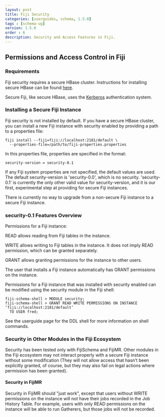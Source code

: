 ```yaml
---
layout: post
title: Fiji Security
categories: [userguides, schema, 1.5.0]
tags : [schema-ug]
version: 1.5.0
order : 6
description: Security and Access Features in Fiji.
---
```


## Permissions and Access Control in Fiji

### Requirements
Fiji security requires a secure HBase cluster.  Instructions for installing secure HBase can be
found [here](http://hbase.apache.org/book/security.html).

Secure Fiji, like secure HBase, uses the [Kerberos](http://web.mit.edu/kerberos/) authentication
system.

### Installing a Secure Fiji Instance

Fiji security is not installed by default.  If you have a secure HBase cluster, you can install a
new Fiji instance with security enabled by providing a path to a properties file:

    fiji install --fiji=fiji://localhost:2181/default \
      --properties-file=/path/to/fiji-properties.properties

In this properties file, properties are specified in the format:

    security-version = security-0.1

If any Fiji system properties are not specified, the default values are used.  The default
security-version is 'security-0.0', which is no security.  'security-0.1' is currently the only
other valid value for security-version, and it is our first, experimental step at providing for
secure Fiji instances.

There is currently no way to upgrade from a non-secure Fiji instance to a secure Fiji instance.


### security-0.1 Features Overview

Permissions for a Fiji instance:

READ allows reading from Fiji tables in the instance.

WRITE allows writing to Fiji tables in the instance.  It does not imply READ permission, which can
be granted separately.

GRANT allows granting permissions for the instance to other users.

The user that installs a Fiji instance automatically has GRANT permissions on the instance.

Permissions for a Fiji instance that was installed with security enabled can be modified using the
security module in the Fiji shell:

    fiji-schema-shell > MODULE security;
    fiji-schema-shell > GRANT READ WRITE PERMISSIONS ON INSTANCE ‘fiji://localhost:2181/default’
      TO USER fred;

See the userguide page for the DDL shell for more information on shell commands.

### Security in Other Modules in the Fiji Ecosystem
Security has been tested only with FijiSchema and FijiMR.  Other modules in the Fiji ecosystem may
not interact properly with a secure Fiji instance without some modification (They will not allow
access that hasn’t been explicitly granted, of course, but they may also fail on legal actions where
permission has been granted).

#### Security in FijiMR
Security in FijiMR should "just work", except that users without WRITE permissions on the instance
will not have their jobs recorded in the Job History Table.  For example, users with only READ
permissions on the instance will be able to run Gatherers, but those jobs will not be recorded.
